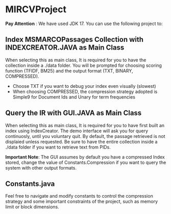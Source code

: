 # MIRCVProject
**Pay Attention** : We have used JDK 17.
You can use the following project to:

## Index MSMARCOPassages Collection with INDEXCREATOR.JAVA as Main Class
When selecting this as main class, It is required for you to have the collection inside a ./data folder. 
You will be prompted for choosing scoring function (TFIDF, BM25) and the output format (TXT, BINARY, COMPRESSED).
- Choose TXT if you want to debug your index even visually (slowest)
- When choosing COMPRESSED, the compression strategy adopted is Simple9 for Document Ids and Unary for term frequencies

## Query the IR with GUI.JAVA as Main Class
When selecting this as main class, It is required for you to have first built an index using IndexCreator.
The demo interface will ask you for query continuosly, until you voluntary quit. By default, the passage retrieved is not displaied unless requested.
Be sure to have the entire collection inside a ./data folder if you want to retrieve text from PIDs.

**Important Note**: The GUI assumes by default you have a compressed Index stored, change the value of Constants.Compression if you want to query the system with other output formats.

## Constants.java
Feel free to navigate and modify constants to control the compression strategy and some important constraints of the project, such as memory limit
or block dimensions.

